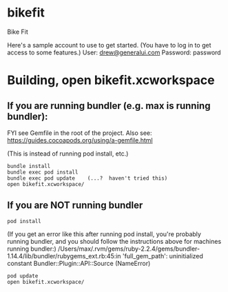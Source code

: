 # bikefit
Bike Fit

Here's a sample account to use to get started.  (You have to log in to get access to some features.)
User: drew@generalui.com
Password: password

# Building, open bikefit.xcworkspace

## If you are running bundler (e.g. max is running bundler):

FYI see Gemfile in the root of the project.  Also see: https://guides.cocoapods.org/using/a-gemfile.html

(This is instead of running pod install, etc.)
```
bundle install
bundle exec pod install
bundle exec pod update    (...?  haven't tried this)
open bikefit.xcworkspace/
```

## If you are NOT running bundler

```
pod install
```
(If you get an error like this after running pod install, you're probably running bundler, and you should follow the instructions above for machines running bundler:)
  /Users/max/.rvm/gems/ruby-2.2.4/gems/bundler-1.14.4/lib/bundler/rubygems_ext.rb:45:in 'full_gem_path': uninitialized constant Bundler::Plugin::API::Source (NameError)

```
pod update
open bikefit.xcworkspace/
```
